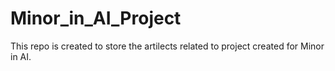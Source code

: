 # Minor_in_AI_Project
This repo is created to store the artilects related to project created for Minor in AI.
